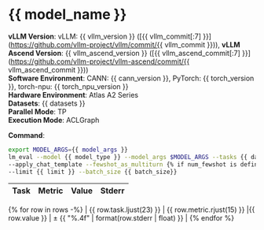 # {{ model_name }}

**vLLM Version**: vLLM: {{ vllm_version }} ([{{ vllm_commit[:7] }}](https://github.com/vllm-project/vllm/commit/{{ vllm_commit }})),
**vLLM Ascend Version**: {{ vllm_ascend_version }} ([{{ vllm_ascend_commit[:7] }}](https://github.com/vllm-project/vllm-ascend/commit/{{ vllm_ascend_commit }}))  
**Software Environment**: CANN: {{ cann_version }}, PyTorch: {{ torch_version }}, torch-npu: {{ torch_npu_version }}  
**Hardware Environment**: Atlas A2 Series  
**Datasets**: {{ datasets }}  
**Parallel Mode**: TP  
**Execution Mode**: ACLGraph  

**Command**:  
```bash
export MODEL_ARGS={{ model_args }}
lm_eval --model {{ model_type }} --model_args $MODEL_ARGS --tasks {{ datasets }} \ 
--apply_chat_template --fewshot_as_multiturn {% if num_fewshot is defined and num_fewshot != "N/A" %} --num_fewshot {{ num_fewshot }} {% endif %} \
--limit {{ limit }} --batch_size {{ batch_size}}
```

| Task                  | Metric      | Value     | Stderr |
|-----------------------|-------------|----------:|-------:|
{% for row in rows -%}
| {{ row.task.ljust(23) }} | {{ row.metric.rjust(15) }} |{{ row.value }} | ± {{ "%.4f" | format(row.stderr | float) }} |
{% endfor %}
